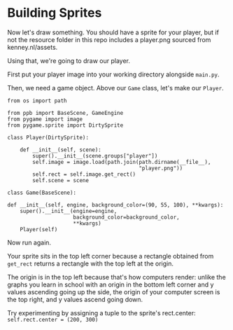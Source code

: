 # Building Sprites

Now let's draw something. You should have a sprite for your player, but
if not the resource folder in this repo includes a player.png sourced
from kenney.nl/assets.

Using that, we're going to draw our player.

First put your player image into your working directory alongside
`main.py`.

Then, we need a game object. Above our `Game` class, let's make our
`Player`.

    from os import path

    from ppb import BaseScene, GameEngine
    from pygame import image
    from pygame.sprite import DirtySprite

    class Player(DirtySprite):

        def __init__(self, scene):
            super().__init__(scene.groups["player"])
            self.image = image.load(path.join(path.dirname(__file__),
                                              "player.png"))
            self.rect = self.image.get_rect()
            self.scene = scene

    class Game(BaseScene):

    def __init__(self, engine, background_color=(90, 55, 100), **kwargs):
        super().__init__(engine=engine,
                         background_color=background_color,
                         **kwargs)
        Player(self)

Now run again.

Your sprite sits in the top left corner because a rectangle obtained
from `get_rect` returns a rectangle with the top left at the origin.

The origin is in the top left because that's how computers render:
unlike the graphs you learn in school with an origin in the bottom left
corner and y values ascending going up the side, the origin of your
computer screen is the top right, and y values ascend going down.

Try experimenting by assigning a tuple to the sprite's rect.center:
`self.rect.center = (200, 300)`
